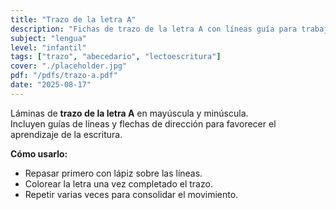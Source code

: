 ```yaml
---
title: "Trazo de la letra A"
description: "Fichas de trazo de la letra A con líneas guía para trabajar la motricidad fina."
subject: "lengua"
level: "infantil"
tags: ["trazo", "abecedario", "lectoescritura"]
cover: "./placeholder.jpg"
pdf: "/pdfs/trazo-a.pdf"
date: "2025-08-17"
---
```


Láminas de **trazo de la letra A** en mayúscula y minúscula.  
Incluyen guías de líneas y flechas de dirección para favorecer el aprendizaje de la escritura.

**Cómo usarlo:**
- Repasar primero con lápiz sobre las líneas.  
- Colorear la letra una vez completado el trazo.  
- Repetir varias veces para consolidar el movimiento.
